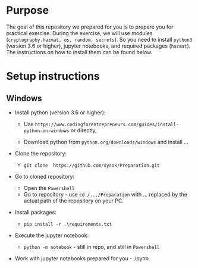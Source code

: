 # Purpose
The goal of this repository we prepared for you is to prepare you for practical exercise. During the exercise, we will use modules (```cryptography.hazmat, os, random, secrets```). So you need to install ```python3``` (version 3.6 or higher), jupyter notebooks, and required packages (```hazmat```). The instructions on how to install them can be found below. 

# Setup instructions
## Windows 
- Install python (version 3.6 or higher): 
    - Use ```https://www.codingforentrepreneurs.com/guides/install-python-on-windows``` or directly,

    - Download python from  ```python.org/downloads/windows``` and install ...
- Clone the repository:
    - ```git clone  https://github.com/sysox/Preparation.git``` 
- Go to cloned repository:
    - Open the ```Powershell```
    - Go to repository - use ```cd /.../Preparation``` with  ... replaced by the actual path of the repository on your PC. 
- Install packages:
    - ```pip install -r .\requirements.txt```

- Execute the jupyter notebook:
    - ```python -m notebook``` - still in repo, and still in ```Powershell```
- Work with jupyter notebooks prepared for you - .ipynb


